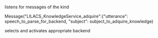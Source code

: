 listens for messages of the kind

Message("LILACS_KnowledgeService_adquire":{"utterance": speech_to_parse_for_backend, "subject": subject_to_adquire_knowledge)

selects and activates appropriate backend